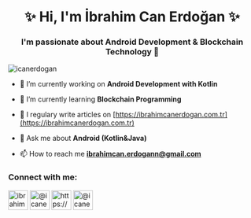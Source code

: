 
<h1 align="center">  &#x2728; Hi, I'm İbrahim Can Erdoğan  &#x2728;</h1>
<h3 align="center">I'm passionate about Android Development & Blockchain Technology &#128147;</h3>

<p align="left"> <img src="https://komarev.com/ghpvc/?username=icanerdogan&label=Profile%20views&color=0e75b6&style=flat" alt="icanerdogan" /> </p>

- 🔭 I’m currently working on **Android Development with Kotlin**

- 🌱 I’m currently learning **Blockchain Programming**

- 📝 I regulary write articles on [https://ibrahimcanerdogan.com.tr](https://ibrahimcanerdogan.com.tr)

- 💬 Ask me about **Android (Kotlin&Java)**

- 📫 How to reach me **ibrahimcan.erdogann@gmail.com**

<p align="left">
<h3 align="left">Connect with me:</h3>
<a href="https://linkedin.com/in/ibrahimcanerdogan" target="blank"><img align="center" src="https://cdn1.iconfinder.com/data/icons/logotypes/32/square-linkedin-1024.png" alt="ibrahimcanerdogan" height="40" width="40" /></a>
<a href="https://medium.com/@ibrahimcanerdogan" target="blank"><img align="center" src="https://cdn1.iconfinder.com/data/icons/unicons-line-vol-4/24/medium-m-1024.png" alt="@icanerdogan" height="40" width="40" /></a>
<a href="https://www.youtube.com/channel/UCevIikvuddEfPCBECo8UGLg?view_as=subscriber" target="blank"><img align="center" src="https://cdn3.iconfinder.com/data/icons/2018-social-media-logotypes/1000/2018_social_media_popular_app_logo_youtube-1024.png" alt="https://www.youtube.com/channel/uceviikvuddefpcbeco8uglg?view_as=subscriber" height="40" width="40"/></a>
<a href="https://play.google.com/store/apps/dev?id=4675513072052384522" target="blank"><img align="center" src="https://cdn4.iconfinder.com/data/icons/social-media-logos-6/512/103-GooglePlay_play_google_play_apps-1024.png" alt="@icanerdogan" height="40" width="40" /></a>
</p>
